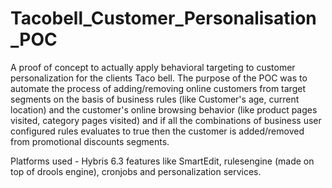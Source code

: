 # Tacobell_Customer_Personalisation_POC

A proof of concept to actually apply behavioral targeting to customer personalization for the clients Taco bell. The purpose of the POC was to automate the process of adding/removing online customers from target segments on the basis of business rules (like Customer's age, current location) and the customer's online browsing behavior (like product pages visited, category pages visited) and if all the combinations of business user configured rules evaluates to true then the customer is added/removed from promotional discounts segments. 

Platforms used - Hybris 6.3 features like SmartEdit, rulesengine (made on top of drools engine), cronjobs and personalization services.